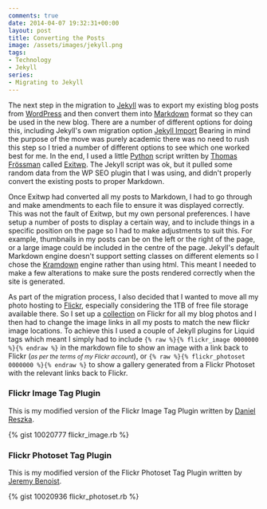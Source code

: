 ```yaml
---
comments: true
date: 2014-04-07 19:32:31+00:00
layout: post
title: Converting the Posts
image: /assets/images/jekyll.png
tags:
- Technology
- Jekyll
series: 
- Migrating to Jekyll
---
```


The next step in the migration to [Jekyll][jk] was to export my existing blog posts from [WordPress][wp]
and then convert them into [Markdown][md] format so they can be used in the new blog. There are a
number of different options for doing this, including Jekyll's own migration option [Jekyll Import][ji]
Bearing in mind the purpose of the move was purely academic there was no need to rush this step so I
tried a number of different options to see which one worked best for me. In the end, I used a little
[Python][py] script written by [Thomas Frössman][tf] called [Exitwp][xp]. The Jekyll script was ok,
but it pulled some random data from the WP SEO plugin that I was using, and didn't properly convert
the existing posts to proper Markdown.

Once Exitwp had converted all my posts to Markdown, I had to go through and make amendments to each
file to ensure it was displayed correctly. This was not the fault of Exitwp, but my own personal
preferences. I have setup a number of posts to display a certain way, and to include things in a
specific position on the page so I had to make adjustments to suit this. For example, thumbnails in
my posts can be on the left or the right of the page, or a large image could be included in the
centre of the page. Jekyll's default Markdown engine doesn't support setting classes on different
elements so I chose the [Kramdown][kd] engine rather than using html. This meant I needed to make a
few alterations to make sure the posts rendered correctly when the site is generated.

As part of the migration process, I also decided that I wanted to move all my photo hosting to
[Flickr][fl], especially considering the 1TB of free file storage available there. So I set up a 
[collection][coll] on Flickr for all my blog photos and I then had to change the image links in all
my posts to match the new flickr image locations. To achieve this I used a couple of Jekyll plugins
for Liquid tags which meant I simply had to include `{% raw %}{% flickr_image 0000000 %}{% endraw %}`
in the markdown file to show an image with a link back to Flickr (_<small>as per the terms of my
Flickr account</small>_), or `{% raw %}{% flickr_photoset 0000000 %}{% endraw %}` to show a gallery
generated from a Flickr Photoset with the relevant links back to Flickr. 

### Flickr Image Tag Plugin

This is my modified version of the Flickr Image Tag Plugin written by [Daniel Reszka][dr].

{% gist 10020777 flickr_image.rb %}

### Flickr Photoset Tag Plugin

This is my modified version of the Flickr Photoset Tag Plugin written by [Jeremy Benoist][jb].

{% gist 10020936 flickr_photoset.rb %}


[jk]: //jekyllrb.com/ "Jekyll &bull; Simple, blog-aware, static sites"
[wp]: //wordpress.org/ "WordPress &#8250; Blog Tool, Publishing Platform, and CMS"
[md]: //daringfireball.net/projects/markdown/ "Markdown"
[ji]: //import.jekyllrb.com/ "Jekyll Import"
[py]: //python.org/ "Welcome to Python.org"
[tf]: //thomas.jossystem.se/ "Thomas Frössman"
[xp]: //github.com/thomasf/exitwp "Exitwp"
[kd]: //kramdown.gettalong.org/ "Kramdown"
[fl]: //flickr.com/ "Flickr"
[coll]: //flickr.com/photos/richard-perry/collections/72157641951146185/ "Blogs Collection"
[dr]: //gist.github.com/danielres/3156265/ "Flickr Image Tag Plugin by Daniel Reszka"
[jb]: //github.com/j0k3r/jekyll-flickr-photoset "Flickr Photoset Tag Plugin by Jeremy Benoist"